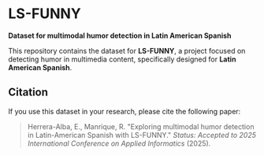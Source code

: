 # LS-FUNNY

**Dataset for multimodal humor detection in Latin American Spanish**

This repository contains the dataset for **LS-FUNNY**, a project focused on detecting humor in multimedia content, specifically designed for **Latin American Spanish**. 

## Citation

If you use this dataset in your research, please cite the following paper:

> Herrera-Alba, E., Manrique, R. "Exploring multimodal humor detection in Latin-American Spanish with LS-FUNNY." *Status: Accepted to 2025 International Conference on Applied Informatics* (2025).

